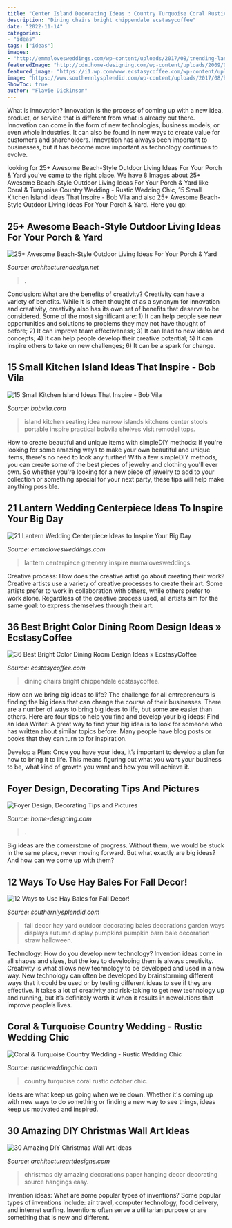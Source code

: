 ```yaml
---
title: "Center Island Decorating Ideas : Country Turquoise Coral Rustic October Chic"
description: "Dining chairs bright chippendale ecstasycoffee"
date: "2022-11-14"
categories:
- "ideas"
tags: ["ideas"]
images:
- "http://emmalovesweddings.com/wp-content/uploads/2017/08/trending-lantern-wedding-centerpiece-with-greenery.jpg"
featuredImage: "http://cdn.home-designing.com/wp-content/uploads/2009/06/foyer-flowers.jpg"
featured_image: "https://i1.wp.com/www.ecstasycoffee.com/wp-content/uploads/2016/11/Love-Chippendale-chairs.jpg?resize=564%2C752"
image: "https://www.southernlysplendid.com/wp-content/uploads/2017/08/hay4.jpg"
ShowToc: true
author: "Flavie Dickinson"
---
```



What is innovation?
Innovation is the process of coming up with a new idea, product, or service that is different from what is already out there. Innovation can come in the form of new technologies, business models, or even whole industries. It can also be found in new ways to create value for customers and shareholders. Innovation has always been important to businesses, but it has become more important as technology continues to evolve.

	

		
looking for 25+ Awesome Beach-Style Outdoor Living Ideas For Your Porch &amp; Yard you've came to the right place. We have 8 Images about 25+ Awesome Beach-Style Outdoor Living Ideas For Your Porch &amp; Yard like Coral &amp; Turquoise Country Wedding - Rustic Wedding Chic, 15 Small Kitchen Island Ideas That Inspire - Bob Vila and also 25+ Awesome Beach-Style Outdoor Living Ideas For Your Porch &amp; Yard. Here you go:
		
    
## 25+ Awesome Beach-Style Outdoor Living Ideas For Your Porch &amp; Yard

<img loading=lazy src="https://cdn.architecturendesign.net/wp-content/uploads/2015/07/AD-Beach-Style-Outdoor-Living-Ideas-08.jpg" onerror="this.onerror=null;this.src='https://tse4.mm.bing.net/th?id=OIP.7pMbefogice94IW7HUsOegHaJ3&amp;pid=15.1';" alt="25+ Awesome Beach-Style Outdoor Living Ideas For Your Porch &amp; Yard">

_Source: architecturendesign.net_

>. 

	

Conclusion: What are the benefits of creativity?
Creativity can have a variety of benefits. While it is often thought of as a synonym for innovation and creativity, creativity also has its own set of benefits that deserve to be considered. Some of the most significant are: 1) It can help people see new opportunities and solutions to problems they may not have thought of before; 2) It can improve team effectiveness; 3) It can lead to new ideas and concepts; 4) It can help people develop their creative potential; 5) It can inspire others to take on new challenges; 6) It can be a spark for change.

    
## 15 Small Kitchen Island Ideas That Inspire - Bob Vila

<img loading=lazy src="https://empire-s3-production.bobvila.com/slides/30238/original/diana_kennedy_interiors_pc_Diane_Anton_Photography.jpg?1549670303" onerror="this.onerror=null;this.src='https://tse1.mm.bing.net/th?id=OIP.OQfE6kMYOC1Ox7qb5OEIyQHaJ4&amp;pid=15.1';" alt="15 Small Kitchen Island Ideas That Inspire - Bob Vila">

_Source: bobvila.com_

>island kitchen seating idea narrow islands kitchens center stools portable inspire practical bobvila shelves visit remodel tops. 

	

How to create beautiful and unique items with simpleDIY methods:
If you're looking for some amazing ways to make your own beautiful and unique items, there's no need to look any further! With a few simpleDIY methods, you can create some of the best pieces of jewelry and clothing you'll ever own. So whether you're looking for a new piece of jewelry to add to your collection or something special for your next party, these tips will help make anything possible.

    
## 21 Lantern Wedding Centerpiece Ideas To Inspire Your Big Day

<img loading=lazy src="http://emmalovesweddings.com/wp-content/uploads/2017/08/trending-lantern-wedding-centerpiece-with-greenery.jpg" onerror="this.onerror=null;this.src='https://tse1.mm.bing.net/th?id=OIP.JLb-4OZMR_yScpaK5es3MgHaKH&amp;pid=15.1';" alt="21 Lantern Wedding Centerpiece Ideas to Inspire Your Big Day">

_Source: emmalovesweddings.com_

>lantern centerpiece greenery inspire emmalovesweddings. 

	

Creative process: How does the creative artist go about creating their work?
Creative artists use a variety of creative processes to create their art. Some artists prefer to work in collaboration with others, while others prefer to work alone. Regardless of the creative process used, all artists aim for the same goal: to express themselves through their art.

    
## 36 Best Bright Color Dining Room Design Ideas » EcstasyCoffee

<img loading=lazy src="https://i1.wp.com/www.ecstasycoffee.com/wp-content/uploads/2016/11/Love-Chippendale-chairs.jpg?resize=564%2C752" onerror="this.onerror=null;this.src='https://tse4.mm.bing.net/th?id=OIP.1s5k6WFD4hmKFePm0oA_pgHaJ4&amp;pid=15.1';" alt="36 Best Bright Color Dining Room Design Ideas » EcstasyCoffee">

_Source: ecstasycoffee.com_

>dining chairs bright chippendale ecstasycoffee. 

	

How can we bring big ideas to life?
The challenge for all entrepreneurs is finding the big ideas that can change the course of their businesses. There are a number of ways to bring big ideas to life, but some are easier than others. Here are four tips to help you find and develop your big ideas:
Find an Idea Writer: A great way to find your big idea is to look for someone who has written about similar topics before. Many people have blog posts or books that they can turn to for inspiration.

Develop a Plan: Once you have your idea, it’s important to develop a plan for how to bring it to life. This means figuring out what you want your business to be, what kind of growth you want and how you will achieve it.

    
## Foyer Design, Decorating Tips And Pictures

<img loading=lazy src="http://cdn.home-designing.com/wp-content/uploads/2009/06/foyer-flowers.jpg" onerror="this.onerror=null;this.src='https://tse1.mm.bing.net/th?id=OIP.yX-SsMhw3BTv98mGbR4dRAHaKc&amp;pid=15.1';" alt="Foyer Design, Decorating Tips and Pictures">

_Source: home-designing.com_

>. 

	

Big ideas are the cornerstone of progress. Without them, we would be stuck in the same place, never moving forward. But what exactly are big ideas? And how can we come up with them?

    
## 12 Ways To Use Hay Bales For Fall Decor!

<img loading=lazy src="https://www.southernlysplendid.com/wp-content/uploads/2017/08/hay4.jpg" onerror="this.onerror=null;this.src='https://tse2.mm.bing.net/th?id=OIP.c3UTIOsJvFGhrxSEVa-dIQHaLH&amp;pid=15.1';" alt="12 Ways to Use Hay Bales for Fall Decor!">

_Source: southernlysplendid.com_

>fall decor hay yard outdoor decorating bales decorations garden ways displays autumn display pumpkins pumpkin barn bale decoration straw halloween. 

	

Technology: How do you develop new technology?
Invention ideas come in all shapes and sizes, but the key to developing them is always creativity. Creativity is what allows new technology to be developed and used in a new way. New technology can often be developed by brainstorming different ways that it could be used or by testing different ideas to see if they are effective. It takes a lot of creativity and risk-taking to get new technology up and running, but it’s definitely worth it when it results in newolutions that improve people’s lives.

    
## Coral &amp; Turquoise Country Wedding - Rustic Wedding Chic

<img loading=lazy src="http://rusticweddingchic.com/wp-content/uploads/2015/10/Zak_Zak_Eureka_Photography_TwistedRanchWeddingPhotography53_low-590x885.jpg" onerror="this.onerror=null;this.src='https://tse2.mm.bing.net/th?id=OIP.7bw380ITn1YzzQRXyfqQqwHaLH&amp;pid=15.1';" alt="Coral &amp; Turquoise Country Wedding - Rustic Wedding Chic">

_Source: rusticweddingchic.com_

>country turquoise coral rustic october chic. 

	

Ideas are what keep us going when we're down. Whether it's coming up with new ways to do something or finding a new way to see things, ideas keep us motivated and inspired.

    
## 30 Amazing DIY Christmas Wall Art Ideas

<img loading=lazy src="http://www.architectureartdesigns.com/wp-content/uploads/2013/12/1103-630x944.jpg" onerror="this.onerror=null;this.src='https://tse4.mm.bing.net/th?id=OIP.FiFzrAzu0FVUpZ2s9bniDQHaLG&amp;pid=15.1';" alt="30 Amazing DIY Christmas Wall Art Ideas">

_Source: architectureartdesigns.com_

>christmas diy amazing decorations paper hanging decor decorating source hangings easy. 

	

Invention ideas: What are some popular types of inventions?
Some popular types of inventions include: air travel, computer technology, food delivery, and internet surfing. Inventions often serve a utilitarian purpose or are something that is new and different.

